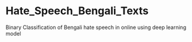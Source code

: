 # Hate_Speech_Bengali_Texts
Binary Classification of Bengali hate speech in online using deep learning model
